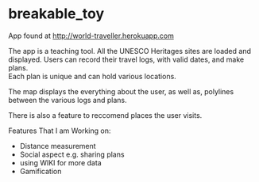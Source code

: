 breakable_toy
=============
App found at http://world-traveller.herokuapp.com

The app is a teaching tool.  All the UNESCO Heritages sites are loaded and displayed.
Users can record their travel logs, with valid dates, and make plans.  
Each plan is unique and can hold various locations.  

The map displays the everything about the user, as well as, polylines between the various
logs and plans.  

There is also a feature to reccomend places the user visits.

Features That I am Working on:
+ Distance measurement
+ Social aspect e.g. sharing plans
+ using WIKI for more data
+ Gamification
